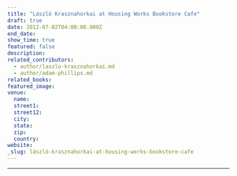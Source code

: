 ```yaml
---
title: "László Krasznahorkai at Housing Works Bookstore Cafe"
draft: true
date: 2012-07-02T04:00:00.000Z
end_date:
show_time: true
featured: false
description:
related_contributors:
  - author/laszlo-krasznahorkai.md
  - author/adam-phillips.md
related_books:
featured_image: 
venue:
  name:
  street1:
  street12:
  city:
  state:
  zip:
  country:
website:
_slug: lászló-krasznahorkai-at-housing-works-bookstore-cafe
---
```

---
